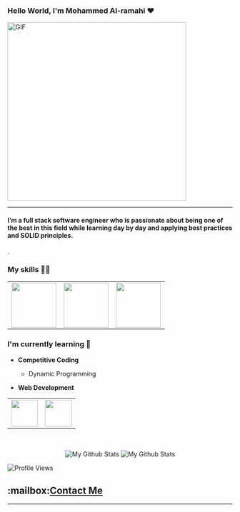 ### Hello World, I'm Mohammed Al-ramahi :heart:
<img alt="GIF" src="https://media2.giphy.com/media/r6vs6u9NngyiANYCRI/giphy.gif?cid=ecf05e47fdip12hzy1efxqs9zp7q9jqeoastcuckdvfyunxa&rid=giphy.gif&ct=g" width = 400/>

-----
#### I’m a full stack software engineer who is passionate about being one of the best in this field while learning day by day and applying best practices and SOLID principles.
.

### My skills :man_technologist:

<table>
<tbody>
 

<td align="center" width="33%">
<img height=100px src="https://www.vectorlogo.zone/logos/javascript/javascript-ar21.svg"> 
 
<td align="center" width="33%">
<img height=100px src="https://www.vectorlogo.zone/logos/nodejs/nodejs-ar21.svg"> 
</td>

<td align="center" width="33%">
<img height=100px src="https://www.vectorlogo.zone/logos/w3_html5/w3_html5-ar21.svg"> 
</td>
<tr>
 
 </tr>
</tbody>
</table>


### I'm currently learning :open_book:
- **Competitive Coding**
    - Dynamic Programming
    
- **Web Development**
<table>
<tbody>
 <tr>
<td align="center" width="50%">
<img height=60px src="https://www.vectorlogo.zone/logos/expressjs/expressjs-ar21.svg"> 
</td>
<td align="center" width="50%">
<img height=60px src="https://www.vectorlogo.zone/logos/reactjs/reactjs-ar21.svg"> 
</td>
</tr>
</tbody>
</table>
    
<br>
<p align="center">
<img align="center" src="https://github-readme-stats.vercel.app/api/top-langs/?username=Mohammed-Alramahi&layout=compact&theme=radical" alt="My Github Stats">
<img align="center" src="https://github-readme-stats.vercel.app/api?username=Mohammed-Alramahi&&show_icons=true&theme=radical&count_private=true&include_all_commits=true" alt="My Github Stats">
 
  ![Profile Views](https://komarev.com/ghpvc/?username=Mohammed-Alramahi)
 
</p>
<h2>:mailbox:<a href="mailto:vittosc1997@gmail.com">Contact Me</a> </h2>

<hr/>
